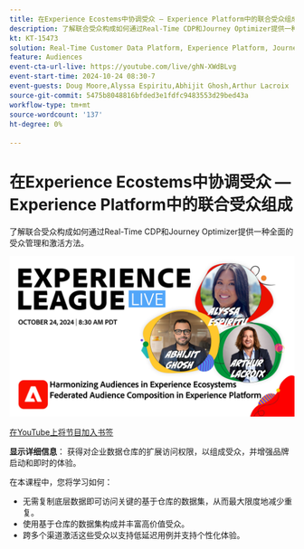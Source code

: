 ```yaml
---
title: 在Experience Ecostems中协调受众 — Experience Platform中的联合受众组成
description: 了解联合受众构成如何通过Real-Time CDP和Journey Optimizer提供一种全面的受众管理和激活方法。
kt: KT-15473
solution: Real-Time Customer Data Platform, Experience Platform, Journey Optimizer
feature: Audiences
event-cta-url-live: https://youtube.com/live/ghN-XWdBLvg
event-start-time: 2024-10-24 08:30-7
event-guests: Doug Moore,Alyssa Espiritu,Abhijit Ghosh,Arthur Lacroix
source-git-commit: 5475b8048816bfded3e1fdfc9483553d29bed43a
workflow-type: tm+mt
source-wordcount: '137'
ht-degree: 0%

---
```


# 在Experience Ecostems中协调受众 — Experience Platform中的联合受众组成

了解联合受众构成如何通过Real-Time CDP和Journey Optimizer提供一种全面的受众管理和激活方法。

<img alt="Experience League直播2024年10月24日" src="../episodes/assets/ep41-web-banner.png">

[在YouTube上将节目加入书签](https://youtube.com/live/ghN-XWdBLvg)

**显示详细信息**：
获得对企业数据仓库的扩展访问权限，以组成受众，并增强品牌启动和即时的体验。

在本课程中，您将学习如何：

* 无需复制底层数据即可访问关键的基于仓库的数据集，从而最大限度地减少重复。
* 使用基于仓库的数据集构成并丰富高价值受众。
* 跨多个渠道激活这些受众以支持低延迟用例并支持个性化体验。

